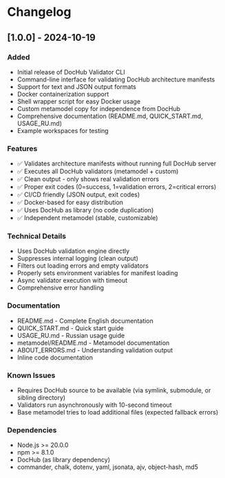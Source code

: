 # Changelog

## [1.0.0] - 2024-10-19

### Added
- Initial release of DocHub Validator CLI
- Command-line interface for validating DocHub architecture manifests
- Support for text and JSON output formats
- Docker containerization support
- Shell wrapper script for easy Docker usage
- Custom metamodel copy for independence from DocHub
- Comprehensive documentation (README.md, QUICK_START.md, USAGE_RU.md)
- Example workspaces for testing

### Features
- ✅ Validates architecture manifests without running full DocHub server
- ✅ Executes all DocHub validators (metamodel + custom)
- ✅ Clean output - only shows real validation errors
- ✅ Proper exit codes (0=success, 1=validation errors, 2=critical errors)
- ✅ CI/CD friendly (JSON output, exit codes)
- ✅ Docker-based for easy distribution
- ✅ Uses DocHub as library (no code duplication)
- ✅ Independent metamodel (stable, customizable)

### Technical Details
- Uses DocHub validation engine directly
- Suppresses internal logging (clean output)
- Filters out loading errors and empty validators
- Properly sets environment variables for manifest loading
- Async validator execution with timeout
- Comprehensive error handling

### Documentation
- README.md - Complete English documentation
- QUICK_START.md - Quick start guide
- USAGE_RU.md - Russian usage guide
- metamodel/README.md - Metamodel documentation
- ABOUT_ERRORS.md - Understanding validation output
- Inline code documentation

### Known Issues
- Requires DocHub source to be available (via symlink, submodule, or sibling directory)
- Validators run asynchronously with 10-second timeout
- Base metamodel tries to load additional files (expected fallback errors)

### Dependencies
- Node.js >= 20.0.0
- npm >= 8.1.0
- DocHub (as library dependency)
- commander, chalk, dotenv, yaml, jsonata, ajv, object-hash, md5
